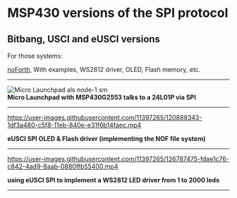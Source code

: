 # MSP430 versions of the SPI protocol

## Bitbang, USCI and eUSCI versions

For those systems:  

[noForth](noForth), With examples, WS2812 driver, OLED, Flash memory, etc.  

  ***
  
![Micro Launchpad als node-1 sm](https://user-images.githubusercontent.com/11397265/120074443-4251fd00-c09d-11eb-923c-1ff2f56d2aa6.jpg)  
**Micro Launchpad with MSP430G2553 talks to a 24L01P via SPI**  

  ***
https://user-images.githubusercontent.com/11397265/120888343-1df3a480-c5f8-11eb-840e-e31f6b14faec.mp4

**eUSCI SPI OLED & Flash driver (implementing the NOF file system)**  

  ***
https://user-images.githubusercontent.com/11397265/126787475-fdae1c76-c842-4ad9-8aab-0880ffb55400.mp4

**using eUSCI SPI to implement a WS2812 LED driver from 1 to 2000 leds** 

  ***



